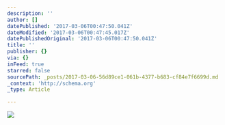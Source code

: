 ```yaml
---
description: ''
author: []
datePublished: '2017-03-06T00:47:50.041Z'
dateModified: '2017-03-06T00:47:45.017Z'
datePublishedOriginal: '2017-03-06T00:47:50.041Z'
title: ''
publisher: {}
via: {}
inFeed: true
starred: false
sourcePath: _posts/2017-03-06-56d89ce1-061b-4377-b683-cf84e7f6699d.md
_context: 'http://schema.org'
_type: Article

---
```

![](https://the-grid-user-content.s3-us-west-2.amazonaws.com/8e3fc4f2-2235-4bc7-b520-c01d8b3a29fc.png)